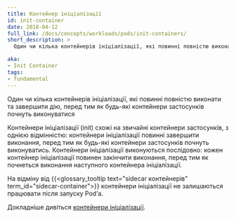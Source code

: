 ```yaml
---
title: Контейнер ініціалізації
id: init-container
date: 2018-04-12
full_link: /docs/concepts/workloads/pods/init-containers/
short_description: >
  Один чи кілька контейнерів ініціалізації, які повинні повністю виконати та завершити дію, перед тим як будь-які контейнери застосунків почнуть виконуватися.

aka:
- Init Container
tags:
- fundamental
---
```


Один чи кілька контейнерів ініціалізації, які повинні повністю виконати та завершити дію, перед тим як будь-які контейнери застосунків почнуть виконуватися

<!--more-->

Контейнери ініціалізації (init) схожі на звичайні контейнери застосунків, з однією відмінністю: контейнери ініціалізації повинні завершити виконання, перед тим як будь-які контейнери застосунків почнуть виконуватись. Контейнери ініціалізації виконуються послідовно: кожен контейнер ініціалізації повинен закінчити виконання, перед тим як почнеться виконання наступного контейнера ініціалізації.

На відміну від {{<glossary_tooltip text="sidecar контейнерів" term_id="sidecar-container">}} контейнери ініціалізації не залишаються працювати після запуску Podʼа.

Докладніше дивіться [контейнери ініціалізації](/docs/concepts/workloads/pods/init-containers/).
